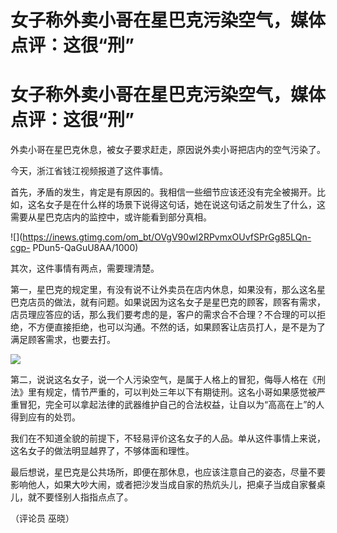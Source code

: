 # 女子称外卖小哥在星巴克污染空气，媒体点评：这很“刑”

# 女子称外卖小哥在星巴克污染空气，媒体点评：这很“刑”

外卖小哥在星巴克休息，被女子要求赶走，原因说外卖小哥把店内的空气污染了。

今天，浙江省钱江视频报道了这件事情。

首先，矛盾的发生，肯定是有原因的。我相信一些细节应该还没有完全被揭开。比如，这名女子是在什么样的场景下说得这句话，她在说这句话之前发生了什么，这需要从星巴克店内的监控中，或许能看到部分真相。

![](https://inews.gtimg.com/om_bt/OVgV90wI2RPvmxOUvfSPrGg85LQn-cgp-
PDun5-QaGuU8AA/1000)

其次，这件事情有两点，需要理清楚。

第一，星巴克的规定里，有没有说不让外卖员在店内休息，如果没有，那么这名星巴克店员的做法，就有问题。如果说因为这名女子是星巴克的顾客，顾客有需求，店员理应答应的话，那么我们要考虑的是，客户的需求合不合理？不合理的可以拒绝，不方便直接拒绝，也可以沟通。不然的话，如果顾客让店员打人，是不是为了满足顾客需求，也要去打。

![](https://inews.gtimg.com/om_bt/Os0ZmC_TmssZemUp23hqlQK93tFntOx4WP3Zmlu33g1y0AA/1000)

第二，说说这名女子，说一个人污染空气，是属于人格上的冒犯，侮辱人格在《刑法》里有规定，情节严重的，可以判处三年以下有期徒刑。这名小哥如果感觉被严重冒犯，完全可以拿起法律的武器维护自己的合法权益，让自以为“高高在上”的人得到应有的处罚。

我们在不知道全貌的前提下，不轻易评价这名女子的人品。单从这件事情上来说，这名女子的做法明显越界了，不够体面和理性。

最后想说，星巴克是公共场所，即便在那休息，也应该注意自己的姿态，尽量不要影响他人，如果大吵大闹，或者把沙发当成自家的热炕头儿，把桌子当成自家餐桌儿，就不要怪别人指指点点了。

（评论员 巫晓）

